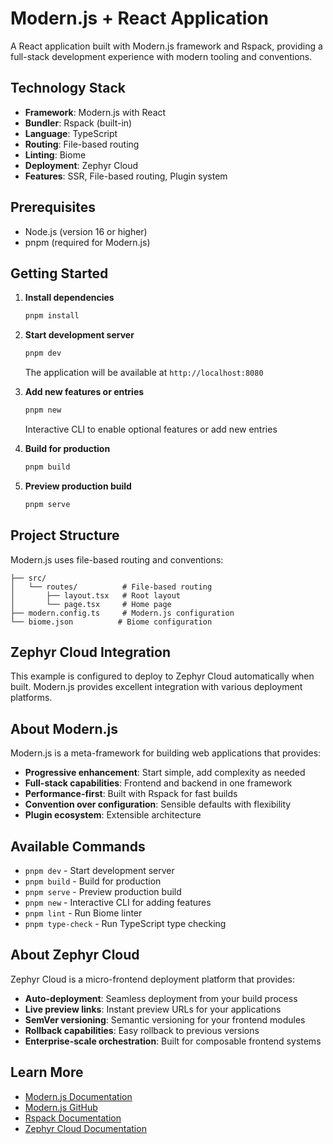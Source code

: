 # Modern.js + React Application

A React application built with Modern.js framework and Rspack, providing a full-stack development experience with modern tooling and conventions.

## Technology Stack

- **Framework**: Modern.js with React
- **Bundler**: Rspack (built-in)
- **Language**: TypeScript
- **Routing**: File-based routing
- **Linting**: Biome
- **Deployment**: Zephyr Cloud
- **Features**: SSR, File-based routing, Plugin system

## Prerequisites

- Node.js (version 16 or higher)
- pnpm (required for Modern.js)

## Getting Started

1. **Install dependencies**
   ```bash
   pnpm install
   ```

2. **Start development server**
   ```bash
   pnpm dev
   ```
   
   The application will be available at `http://localhost:8080`

3. **Add new features or entries**
   ```bash
   pnpm new
   ```
   
   Interactive CLI to enable optional features or add new entries

4. **Build for production**
   ```bash
   pnpm build
   ```

5. **Preview production build**
   ```bash
   pnpm serve
   ```

## Project Structure

Modern.js uses file-based routing and conventions:

```
├── src/
│   └── routes/          # File-based routing
│       ├── layout.tsx   # Root layout
│       └── page.tsx     # Home page
├── modern.config.ts     # Modern.js configuration
└── biome.json          # Biome configuration
```

## Zephyr Cloud Integration

This example is configured to deploy to Zephyr Cloud automatically when built. Modern.js provides excellent integration with various deployment platforms.

## About Modern.js

Modern.js is a meta-framework for building web applications that provides:
- **Progressive enhancement**: Start simple, add complexity as needed
- **Full-stack capabilities**: Frontend and backend in one framework
- **Performance-first**: Built with Rspack for fast builds
- **Convention over configuration**: Sensible defaults with flexibility
- **Plugin ecosystem**: Extensible architecture

## Available Commands

- `pnpm dev` - Start development server
- `pnpm build` - Build for production
- `pnpm serve` - Preview production build
- `pnpm new` - Interactive CLI for adding features
- `pnpm lint` - Run Biome linter
- `pnpm type-check` - Run TypeScript type checking

## About Zephyr Cloud

Zephyr Cloud is a micro-frontend deployment platform that provides:
- **Auto-deployment**: Seamless deployment from your build process
- **Live preview links**: Instant preview URLs for your applications
- **SemVer versioning**: Semantic versioning for your frontend modules
- **Rollback capabilities**: Easy rollback to previous versions
- **Enterprise-scale orchestration**: Built for composable frontend systems

## Learn More

- [Modern.js Documentation](https://modernjs.dev/en)
- [Modern.js GitHub](https://github.com/web-infra-dev/modern.js)
- [Rspack Documentation](https://rspack.dev/)
- [Zephyr Cloud Documentation](https://docs.zephyr-cloud.io)
